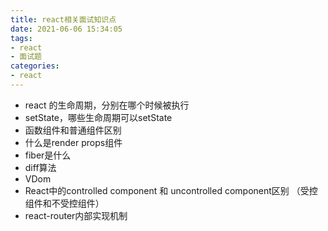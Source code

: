 ```yaml
---
title: react相关面试知识点
date: 2021-06-06 15:34:05
tags:
- react
- 面试题
categories:
- react
---
```




- react 的生命周期，分别在哪个时候被执行
- setState，哪些生命周期可以setState
- 函数组件和普通组件区别
- 什么是render props组件
- fiber是什么
- diff算法
- VDom
- React中的controlled component 和 uncontrolled component区别 （受控组件和不受控组件）
-  react-router内部实现机制 